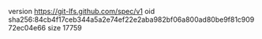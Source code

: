 version https://git-lfs.github.com/spec/v1
oid sha256:84cb4f17ceb344a5a2e74ef22e2aba982bf06a800ad80be9f81c90972ec04e66
size 17759
